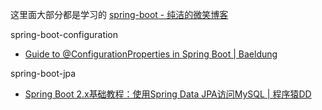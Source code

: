 这里面大部分都是学习的 [spring-boot - 纯洁的微笑博客](http://www.ityouknow.com/spring-boot.html)

spring-boot-configuration

- [Guide to @ConfigurationProperties in Spring Boot | Baeldung](https://www.baeldung.com/configuration-properties-in-spring-boot)

spring-boot-jpa

- [Spring Boot 2.x基础教程：使用Spring Data JPA访问MySQL | 程序猿DD](https://blog.didispace.com/spring-boot-learning-21-3-4/)